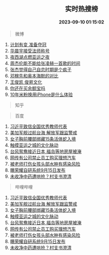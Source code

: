 <div align="center"><h2>实时热搜榜</h2><h4>2023-09-10 01:15:02</h4></div>

> 微博  

1. [计划有变 准备夺冠](https://s.weibo.com/weibo?q=%E8%AE%A1%E5%88%92%E6%9C%89%E5%8F%98%20%E5%87%86%E5%A4%87%E5%A4%BA%E5%86%A0&t=31&band_rank=1&Refer=top)<br />
2. [华晨宇接受法师称号](https://s.weibo.com/weibo?q=%23%E5%8D%8E%E6%99%A8%E5%AE%87%E6%8E%A5%E5%8F%97%E6%B3%95%E5%B8%88%E7%A7%B0%E5%8F%B7%23&t=31&band_rank=2&Refer=top)<br />
3. [夜西湖点燃亚运之夜](https://s.weibo.com/weibo?q=%23%E5%A4%9C%E8%A5%BF%E6%B9%96%E7%82%B9%E7%87%83%E4%BA%9A%E8%BF%90%E4%B9%8B%E5%A4%9C%23&t=31&band_rank=3&Refer=top)<br />
4. [周杰伦能不能给张凌赫一首歌的时间](https://s.weibo.com/weibo?q=%23%E5%91%A8%E6%9D%B0%E4%BC%A6%E8%83%BD%E4%B8%8D%E8%83%BD%E7%BB%99%E5%BC%A0%E5%87%8C%E8%B5%AB%E4%B8%80%E9%A6%96%E6%AD%8C%E7%9A%84%E6%97%B6%E9%97%B4%23&t=31&band_rank=4&Refer=top)<br />
5. [张杰觉得自己自恋时期是个疯子](https://s.weibo.com/weibo?q=%23%E5%BC%A0%E6%9D%B0%E8%A7%89%E5%BE%97%E8%87%AA%E5%B7%B1%E8%87%AA%E6%81%8B%E6%97%B6%E6%9C%9F%E6%98%AF%E4%B8%AA%E7%96%AF%E5%AD%90%23&t=31&band_rank=5&Refer=top)<br />
6. [邓稼先和奥本海默的对比](https://s.weibo.com/weibo?q=%E9%82%93%E7%A8%BC%E5%85%88%E5%92%8C%E5%A5%A5%E6%9C%AC%E6%B5%B7%E9%BB%98%E7%9A%84%E5%AF%B9%E6%AF%94&t=31&band_rank=6&Refer=top)<br />
7. [王俊凯 俊昇文化](https://s.weibo.com/weibo?q=%E7%8E%8B%E4%BF%8A%E5%87%AF%20%E4%BF%8A%E6%98%87%E6%96%87%E5%8C%96&t=31&band_rank=7&Refer=top)<br />
8. [你还在买余额宝吗](https://s.weibo.com/weibo?q=%23%E4%BD%A0%E8%BF%98%E5%9C%A8%E4%B9%B0%E4%BD%99%E9%A2%9D%E5%AE%9D%E5%90%97%23&t=31&band_rank=8&Refer=top)<br />
9. [10年米粉换用iPhone是什么体验](https://s.weibo.com/weibo?q=10%E5%B9%B4%E7%B1%B3%E7%B2%89%E6%8D%A2%E7%94%A8iPhone%E6%98%AF%E4%BB%80%E4%B9%88%E4%BD%93%E9%AA%8C&t=31&band_rank=9&Refer=top)<br />

> 知乎  


> 百度  

1. [习近平致信全国优秀教师代表](https://www.baidu.com/s?wd=%E4%B9%A0%E8%BF%91%E5%B9%B3%E8%87%B4%E4%BF%A1%E5%85%A8%E5%9B%BD%E4%BC%98%E7%A7%80%E6%95%99%E5%B8%88%E4%BB%A3%E8%A1%A8&sa=fyb_news&rsv_dl=fyb_news)<br />
2. [美加军舰过航台海 解放军跟监警戒](https://www.baidu.com/s?wd=%E7%BE%8E%E5%8A%A0%E5%86%9B%E8%88%B0%E8%BF%87%E8%88%AA%E5%8F%B0%E6%B5%B7+%E8%A7%A3%E6%94%BE%E5%86%9B%E8%B7%9F%E7%9B%91%E8%AD%A6%E6%88%92&sa=fyb_news&rsv_dl=fyb_news)<br />
3. [女子胸前腰部绑藏15条活体蛇入境](https://www.baidu.com/s?wd=%E5%A5%B3%E5%AD%90%E8%83%B8%E5%89%8D%E8%85%B0%E9%83%A8%E7%BB%91%E8%97%8F15%E6%9D%A1%E6%B4%BB%E4%BD%93%E8%9B%87%E5%85%A5%E5%A2%83&sa=fyb_news&rsv_dl=fyb_news)<br />
4. [触摸亚运之城的文化脉动](https://www.baidu.com/s?wd=%E8%A7%A6%E6%91%B8%E4%BA%9A%E8%BF%90%E4%B9%8B%E5%9F%8E%E7%9A%84%E6%96%87%E5%8C%96%E8%84%89%E5%8A%A8&sa=fyb_news&rsv_dl=fyb_news)<br />
5. [台风鸳鸯接近日本 福岛等地房屋被淹](https://www.baidu.com/s?wd=%E5%8F%B0%E9%A3%8E%E9%B8%B3%E9%B8%AF%E6%8E%A5%E8%BF%91%E6%97%A5%E6%9C%AC+%E7%A6%8F%E5%B2%9B%E7%AD%89%E5%9C%B0%E6%88%BF%E5%B1%8B%E8%A2%AB%E6%B7%B9&sa=fyb_news&rsv_dl=fyb_news)<br />
6. [网传有公司禁止员工购买理想汽车](https://www.baidu.com/s?wd=%E7%BD%91%E4%BC%A0%E6%9C%89%E5%85%AC%E5%8F%B8%E7%A6%81%E6%AD%A2%E5%91%98%E5%B7%A5%E8%B4%AD%E4%B9%B0%E7%90%86%E6%83%B3%E6%B1%BD%E8%BD%A6&sa=fyb_news&rsv_dl=fyb_news)<br />
7. [被老师打伤女孩头部水肿有感染风险](https://www.baidu.com/s?wd=%E8%A2%AB%E8%80%81%E5%B8%88%E6%89%93%E4%BC%A4%E5%A5%B3%E5%AD%A9%E5%A4%B4%E9%83%A8%E6%B0%B4%E8%82%BF%E6%9C%89%E6%84%9F%E6%9F%93%E9%A3%8E%E9%99%A9&sa=fyb_news&rsv_dl=fyb_news)<br />
8. [曝荣耀自研系统9月15日发布](https://www.baidu.com/s?wd=%E6%9B%9D%E8%8D%A3%E8%80%80%E8%87%AA%E7%A0%94%E7%B3%BB%E7%BB%9F9%E6%9C%8815%E6%97%A5%E5%8F%91%E5%B8%83&sa=fyb_news&rsv_dl=fyb_news)<br />
9. [未收净中药遭哄抢？村支书澄清](https://www.baidu.com/s?wd=%E6%9C%AA%E6%94%B6%E5%87%80%E4%B8%AD%E8%8D%AF%E9%81%AD%E5%93%84%E6%8A%A2%EF%BC%9F%E6%9D%91%E6%94%AF%E4%B9%A6%E6%BE%84%E6%B8%85&sa=fyb_news&rsv_dl=fyb_news)<br />

> 哔哩哔哩  

1. [习近平致信全国优秀教师代表](https://www.baidu.com/s?wd=%E4%B9%A0%E8%BF%91%E5%B9%B3%E8%87%B4%E4%BF%A1%E5%85%A8%E5%9B%BD%E4%BC%98%E7%A7%80%E6%95%99%E5%B8%88%E4%BB%A3%E8%A1%A8&sa=fyb_news&rsv_dl=fyb_news)<br />
2. [美加军舰过航台海 解放军跟监警戒](https://www.baidu.com/s?wd=%E7%BE%8E%E5%8A%A0%E5%86%9B%E8%88%B0%E8%BF%87%E8%88%AA%E5%8F%B0%E6%B5%B7+%E8%A7%A3%E6%94%BE%E5%86%9B%E8%B7%9F%E7%9B%91%E8%AD%A6%E6%88%92&sa=fyb_news&rsv_dl=fyb_news)<br />
3. [女子胸前腰部绑藏15条活体蛇入境](https://www.baidu.com/s?wd=%E5%A5%B3%E5%AD%90%E8%83%B8%E5%89%8D%E8%85%B0%E9%83%A8%E7%BB%91%E8%97%8F15%E6%9D%A1%E6%B4%BB%E4%BD%93%E8%9B%87%E5%85%A5%E5%A2%83&sa=fyb_news&rsv_dl=fyb_news)<br />
4. [触摸亚运之城的文化脉动](https://www.baidu.com/s?wd=%E8%A7%A6%E6%91%B8%E4%BA%9A%E8%BF%90%E4%B9%8B%E5%9F%8E%E7%9A%84%E6%96%87%E5%8C%96%E8%84%89%E5%8A%A8&sa=fyb_news&rsv_dl=fyb_news)<br />
5. [台风鸳鸯接近日本 福岛等地房屋被淹](https://www.baidu.com/s?wd=%E5%8F%B0%E9%A3%8E%E9%B8%B3%E9%B8%AF%E6%8E%A5%E8%BF%91%E6%97%A5%E6%9C%AC+%E7%A6%8F%E5%B2%9B%E7%AD%89%E5%9C%B0%E6%88%BF%E5%B1%8B%E8%A2%AB%E6%B7%B9&sa=fyb_news&rsv_dl=fyb_news)<br />
6. [网传有公司禁止员工购买理想汽车](https://www.baidu.com/s?wd=%E7%BD%91%E4%BC%A0%E6%9C%89%E5%85%AC%E5%8F%B8%E7%A6%81%E6%AD%A2%E5%91%98%E5%B7%A5%E8%B4%AD%E4%B9%B0%E7%90%86%E6%83%B3%E6%B1%BD%E8%BD%A6&sa=fyb_news&rsv_dl=fyb_news)<br />
7. [被老师打伤女孩头部水肿有感染风险](https://www.baidu.com/s?wd=%E8%A2%AB%E8%80%81%E5%B8%88%E6%89%93%E4%BC%A4%E5%A5%B3%E5%AD%A9%E5%A4%B4%E9%83%A8%E6%B0%B4%E8%82%BF%E6%9C%89%E6%84%9F%E6%9F%93%E9%A3%8E%E9%99%A9&sa=fyb_news&rsv_dl=fyb_news)<br />
8. [曝荣耀自研系统9月15日发布](https://www.baidu.com/s?wd=%E6%9B%9D%E8%8D%A3%E8%80%80%E8%87%AA%E7%A0%94%E7%B3%BB%E7%BB%9F9%E6%9C%8815%E6%97%A5%E5%8F%91%E5%B8%83&sa=fyb_news&rsv_dl=fyb_news)<br />
9. [未收净中药遭哄抢？村支书澄清](https://www.baidu.com/s?wd=%E6%9C%AA%E6%94%B6%E5%87%80%E4%B8%AD%E8%8D%AF%E9%81%AD%E5%93%84%E6%8A%A2%EF%BC%9F%E6%9D%91%E6%94%AF%E4%B9%A6%E6%BE%84%E6%B8%85&sa=fyb_news&rsv_dl=fyb_news)<br />
